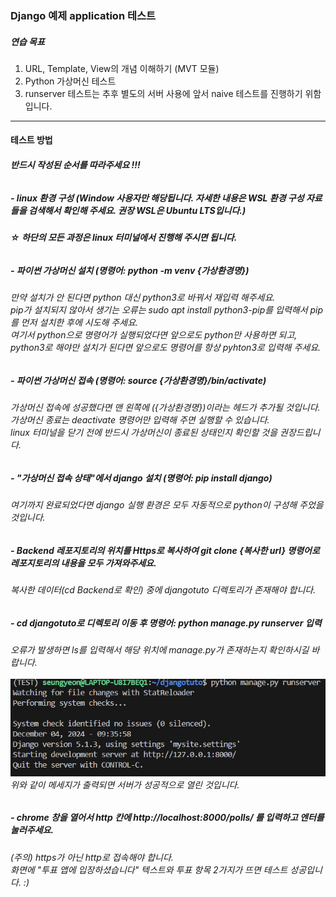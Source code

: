 ### Django 예제 application 테스트

##### 연습 목표
1. URL, Template, View의 개념 이해하기 (MVT 모듈)
2. Python 가상머신 테스트
3. runserver 테스트는 추후 별도의 서버 사용에 앞서 naive 테스트를 진행하기 위함입니다.
---
#### 테스트 방법
###### **반드시 작성된 순서를 따라주세요 !!!**
##### - linux 환경 구성 (Window 사용자만 해당됩니다. 자세한 내용은 WSL 환경 구성 자료들을 검색해서 확인해 주세요. 권장 WSL은 Ubuntu LTS입니다.) 

###### **☆ 하단의 모든 과정은 linux 터미널에서 진행해 주시면 됩니다.**
##### - 파이썬 가상머신 설치 (명령어: python -m venv {가상환경명})
###### 만약 설치가 안 된다면 python 대신 python3로 바꿔서 재입력 해주세요.</br>pip가 설치되지 않아서 생기는 오류는 sudo apt install python3-pip를 입력해서 pip를 먼저 설치한 후에 시도해 주세요. </br>*여기서 python으로 명령어가 실행되었다면 앞으로도 python만 사용하면 되고, python3로 해야만 설치가 된다면 앞으로도 명령어를 항상 pyhton3로 입력해 주세요.*
##### - 파이썬 가상머신 접속 (명령어: source {가상환경명}/bin/activate) 
###### 가상머신 접속에 성공했다면 맨 왼쪽에 ({가상환경명})이라는 헤드가 추가될 것입니다. </br>가상머신 종료는 deactivate 명령어만 입력해 주면 실행할 수 있습니다. </br>linux 터미널을 닫기 전에 반드시 가상머신이 종료된 상태인지 확인할 것을 권장드립니다.
##### - "가상머신 접속 상태"에서 django 설치 (명령어: pip install django) 
###### 여기까지 완료되었다면 django 실행 환경은 모두 자동적으로 python이 구성해 주었을 것입니다. 
##### - Backend 레포지토리의 위치를 Https로 복사하여 git clone {복사한 url} 명령어로 레포지토리의 내용을 모두 가져와주세요.
###### 복사한 데이터(cd Backend로 확인) 중에 djangotuto 디렉토리가 존재해야 합니다.
##### - cd djangotuto로 디렉토리 이동 후 명령어: python manage.py runserver 입력 
###### *오류가 발생하면 ls를 입력해서 해당 위치에 manage.py가 존재하는지 확인하시길 바랍니다.* </br></br>![capture](./image.png)</br>위와 같이 메세지가 출력되면 서버가 성공적으로 열린 것입니다.
##### - chrome 창을 열어서 http 칸에 http://localhost:8000/polls/ 를 입력하고 엔터를 눌러주세요. 
###### (주의) https가 아닌 http로 접속해야 합니다. </br>화면에 "투표 앱에 입장하셨습니다" 텍스트와 투표 항목 2가지가 뜨면 테스트 성공입니다. :)
